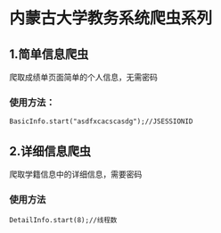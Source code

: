 # 内蒙古大学教务系统爬虫系列

## 1.简单信息爬虫
爬取成绩单页面简单的个人信息，无需密码
### 使用方法：
```BasicInfo.start("asdfxcacscasdg");//JSESSIONID``` 
## 2.详细信息爬虫
爬取学籍信息中的详细信息，需要密码
### 使用方法
```DetailInfo.start(8);//线程数``` 